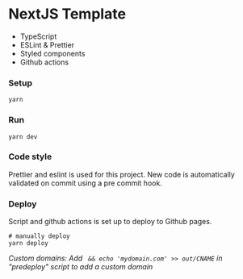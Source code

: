 # NextJS Template

- TypeScript
- ESLint & Prettier
- Styled components
- Github actions

### Setup
```
yarn
```

### Run

```
yarn dev
```

### Code style

Prettier and eslint is used for this project. 
New code is automatically validated on commit using a pre commit hook.


### Deploy

Script and github actions is set up to deploy to Github pages. 

```
# manually deploy
yarn deploy
```

_Custom domains: Add ` && echo 'mydomain.com' >> out/CNAME` in "predeploy" script to add a custom domain_
